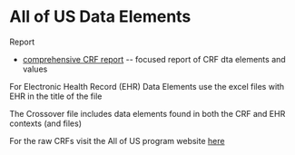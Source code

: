 # All of US Data Elements

Report
- [comprehensive CRF report](https://lhncbc.github.io/CRI/AoU/CDE/AOU_CRF_repor.html)
-- focused report of CRF dta elements and values

For Electronic Health Record (EHR) Data Elements use the excel files with EHR in the title of the file

The Crossover file includes data elements found in both the CRF and EHR contexts (and files)

For the raw CRFs visit the All of US program website [here](https://www.researchallofus.org/data-tools/survey-explorer/)
